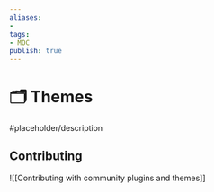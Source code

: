 ```yaml
---
aliases:
- 
tags:
- MOC
publish: true
---
```


# 🗂️ Themes

#placeholder/description 

## Contributing

![[Contributing with community plugins and themes]]